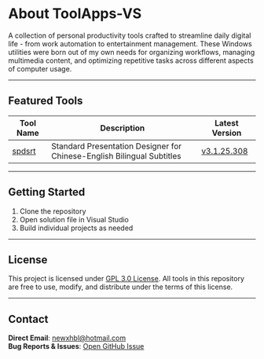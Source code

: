 # About ToolApps-VS

A collection of personal productivity tools crafted to streamline daily digital life - from work automation to entertainment management. These Windows utilities were born out of my own needs for organizing workflows, managing multimedia content, and optimizing repetitive tasks across different aspects of computer usage.

---

## Featured Tools

| Tool Name | Description | Latest Version |
|-----------|-------------|----------------|
| [spdsrt](spdsrt) | Standard Presentation Designer for Chinese-English Bilingual Subtitles | [v3.1.25.308](Release/spdsrt.exe?raw=true) |

---

## Getting Started
1. Clone the repository
2. Open solution file in Visual Studio
3. Build individual projects as needed

---

## License
This project is licensed under [GPL 3.0 License](https://github.com/xhbl/ToolApps-VS/blob/master/LICENSE.txt). All tools in this repository are free to use, modify, and distribute under the terms of this license.

---

## Contact
**Direct Email**: [newxhbl@hotmail.com](mailto:newxhbl@hotmail.com?subject=[ToolApps-VS]%20Inquiry)  
**Bug Reports & Issues**: [Open GitHub Issue](https://github.com/xhbl/ToolApps-VS/issues)  

